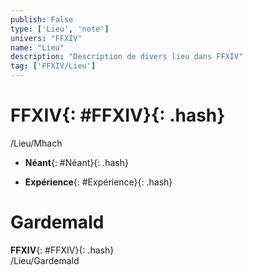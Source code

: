 ```yaml
---
publish: False
type: ['Lieu', 'note']
univers: "FFXIV"
name: "Lieu"
description: "Description de divers lieu dans FFXIV"
tag: ['FFXIV/Lieu']
---
```

# **FFXIV**{: #FFXIV}{: .hash}  
/Lieu/Mhach

- **Néant**{: #Néant}{: .hash}  

- **Expérience**{: #Expérience}{: .hash}  


# Gardemald 
**FFXIV**{: #FFXIV}{: .hash}  
/Lieu/Gardemald